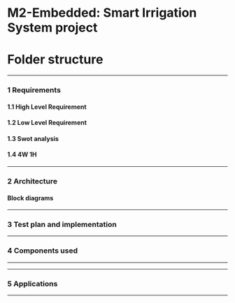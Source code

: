 # M2-Embedded: Smart Irrigation System project 

# Folder structure
----------------------------------------------------------------------------------------------------------------------------------------------------------
### 1 Requirements
#### 1.1 High Level Requirement
#### 1.2 Low Level Requirement
#### 1.3 Swot analysis
#### 1.4 4W 1H
---------------------------------------------------------------------------------------------------------------------------------------------------------------------------------
### 2 Architecture
####  Block diagrams

---------------------------------------------------------------------------------------------------------------------------------------------------------------------------------
### 3 Test plan and implementation

---------------------------------------------------------------------------------------------------------------------------------------------------------------------------------
### 4 Components used
---------------------------------------------------------------------------------------------------------------------------------------------------------------------------------

---------------------------------------------------------------------------------------------------------------------------------------------------------------------------------
### 5 Applications
---------------------------------------------------------------------------------------------------------------------------------------------------------------------------------

